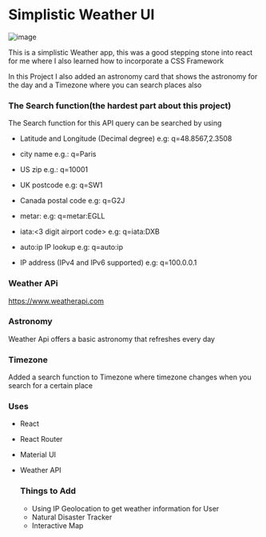 # Simplistic Weather UI
![image](https://user-images.githubusercontent.com/106111818/198913302-f12e6285-3140-4f0b-bdef-502a49279deb.png)




This is a simplistic Weather app, this was a good stepping stone into react for me where I also learned how to incorporate a CSS Framework

In this Project I also added an astronomy card that shows the astronomy for the day and a Timezone where you can search places also

### The Search function(the hardest part about this project)

The Search function for this API  query can be searched by using 

- Latitude and Longitude (Decimal degree) e.g: q=48.8567,2.3508

- city name e.g.: q=Paris

- US zip e.g.: q=10001

- UK postcode e.g: q=SW1

- Canada postal code e.g: q=G2J

- metar:<metar code> e.g: q=metar:EGLL

- iata:<3 digit airport code> e.g: q=iata:DXB

- auto:ip IP lookup e.g: q=auto:ip

- IP address (IPv4 and IPv6 supported) e.g: q=100.0.0.1

### Weather APi
  https://www.weatherapi.com
  
  
  
### Astronomy 
Weather Api offers a basic astronomy that refreshes every day


### Timezone
Added a search function to Timezone where timezone changes when you search for a certain place

### Uses
- React
- React Router
- Material UI 
- Weather API
  
  ### Things to Add
  - Using IP Geolocation to get weather information for User
  - Natural Disaster Tracker 
  - Interactive Map
